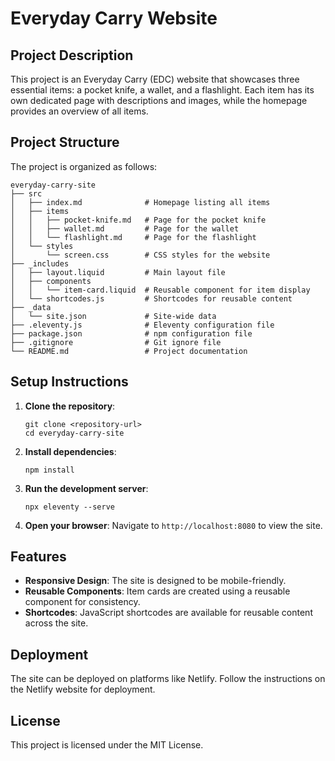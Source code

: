 # Everyday Carry Website

## Project Description
This project is an Everyday Carry (EDC) website that showcases three essential items: a pocket knife, a wallet, and a flashlight. Each item has its own dedicated page with descriptions and images, while the homepage provides an overview of all items.

## Project Structure
The project is organized as follows:

```
everyday-carry-site
├── src
│   ├── index.md              # Homepage listing all items
│   ├── items
│   │   ├── pocket-knife.md   # Page for the pocket knife
│   │   ├── wallet.md         # Page for the wallet
│   │   └── flashlight.md     # Page for the flashlight
│   └── styles
│       └── screen.css        # CSS styles for the website
├── _includes
│   ├── layout.liquid         # Main layout file
│   ├── components
│   │   └── item-card.liquid  # Reusable component for item display
│   └── shortcodes.js         # Shortcodes for reusable content
├── _data
│   └── site.json             # Site-wide data
├── .eleventy.js              # Eleventy configuration file
├── package.json              # npm configuration file
├── .gitignore                # Git ignore file
└── README.md                 # Project documentation
```

## Setup Instructions
1. **Clone the repository**:
   ```
   git clone <repository-url>
   cd everyday-carry-site
   ```

2. **Install dependencies**:
   ```
   npm install
   ```

3. **Run the development server**:
   ```
   npx eleventy --serve
   ```

4. **Open your browser**:
   Navigate to `http://localhost:8080` to view the site.

## Features
- **Responsive Design**: The site is designed to be mobile-friendly.
- **Reusable Components**: Item cards are created using a reusable component for consistency.
- **Shortcodes**: JavaScript shortcodes are available for reusable content across the site.

## Deployment
The site can be deployed on platforms like Netlify. Follow the instructions on the Netlify website for deployment.

## License
This project is licensed under the MIT License.